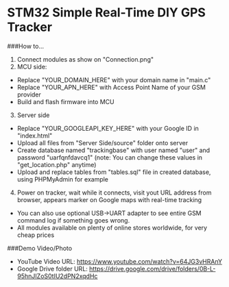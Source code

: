 # STM32 Simple Real-Time DIY GPS Tracker

###How to...
1. Connect modules as show on "Connection.png"
2. MCU side:
  * Replace "YOUR_DOMAIN_HERE" with your domain name in "main.c"
  * Replace "YOUR_APN_HERE" with Access Point Name of your GSM provider
  * Build and flash firmware into MCU
3. Server side
  * Replace "YOUR_GOOGLEAPI_KEY_HERE" with your Google ID in "index.html"
  * Upload all files from "Server Side/source" folder onto server
  * Create database named "trackingbase" with user named "user" and password "uarfqnfdavcq1" (note: You can change these values in "get_location.php" anytime)
  * Upload and replace tables from "tables.sql" file in created database, using PHPMyAdmin for example
4. Power on tracker, wait while it connects, visit yout URL address from browser, appears marker on Google maps with real-time tracking

- You can also use optional USB->UART adapter to see entire GSM command log if something goes wrong.
- All modules available on plenty of online stores worldwide, for very cheap prices

###Demo Video/Photo
- YouTube Video URL: https://www.youtube.com/watch?v=64JG3vHRAnY
- Google Drive folder URL: https://drive.google.com/drive/folders/0B-L-95hnJIZoS0tIU2dPN2xqdHc
